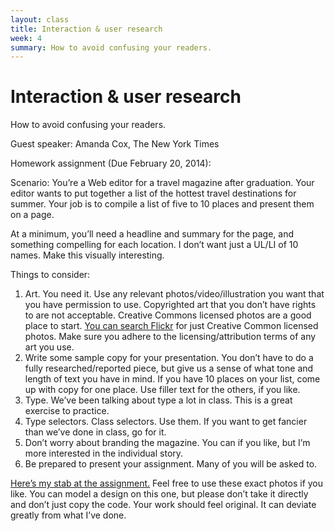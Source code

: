 ```yaml
---
layout: class
title: Interaction & user research
week: 4
summary: How to avoid confusing your readers.
---
```


# Interaction & user research

How to avoid confusing your readers.

Guest speaker: Amanda Cox, The New York Times

Homework assignment (Due February 20, 2014):

Scenario: You&rsquo;re a Web editor for a travel magazine after graduation. Your editor wants to put together a list of the hottest travel destinations for summer. Your job is to compile a list of five to 10 places and present them on a page. 

At a minimum, you&rsquo;ll need a headline and summary for the page, and something compelling for each location. I don&rsquo;t want just a UL/LI of 10 names. Make this visually interesting. 

Things to consider: 

1. Art. You need it. Use any relevant photos/video/illustration you want that you have permission to use. Copyrighted art that you don&rsquo;t have rights to are not acceptable. Creative Commons licensed photos are a good place to start. [You can search Flickr](http://www.flickr.com/search/advanced/) for just Creative Common licensed photos.  Make sure you adhere to the licensing/attribution terms of any art you use. 
2. Write some sample copy for your presentation. You don&rsquo;t have to do a fully researched/reported piece, but give us a sense of what tone and length of text you have in mind. If you have 10 places on your list, come up with copy for one place. Use filler text for the others, if you like. 
3. Type. We&rsquo;ve been talking about type a lot in class. This is a great exercise to practice. 
4. Type selectors. Class selectors. Use them. If you want to get fancier than we’ve done in class, go for it.
5. Don&rsquo;t worry about branding the magazine. You can if you like, but I&rsquo;m more interested in the individual story. 
6. Be prepared to present your assignment. Many of you will be asked to. 

<a href="https://dl.dropbox.com/u/7374038/Columbia/vacation_spots.html">Here&rsquo;s my stab at the assignment.</a> Feel free to use these exact photos if you like. You can model a design on this one, but please don&rsquo;t take it directly and don&rsquo;t just copy the code. Your work should feel original. It can deviate greatly from what I’ve done. 
